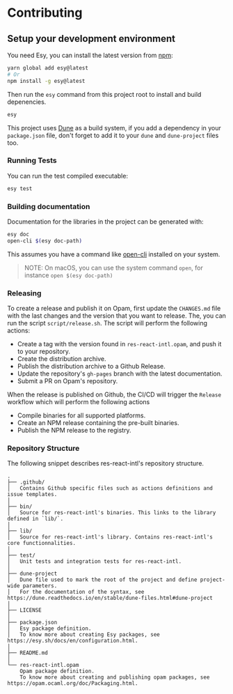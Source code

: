 # Contributing

## Setup your development environment

You need Esy, you can install the latest version from [npm](https://npmjs.com):

```bash
yarn global add esy@latest
# Or
npm install -g esy@latest
```

Then run the `esy` command from this project root to install and build depenencies.

```bash
esy
```

This project uses [Dune](https://dune.build/) as a build system, if you add a dependency in your `package.json` file, don't forget to add it to your `dune` and `dune-project` files too.

### Running Tests

You can run the test compiled executable:

```bash
esy test
```

### Building documentation

Documentation for the libraries in the project can be generated with:

```bash
esy doc
open-cli $(esy doc-path)
```

This assumes you have a command like [open-cli](https://github.com/sindresorhus/open-cli) installed on your system.

> NOTE: On macOS, you can use the system command `open`, for instance `open $(esy doc-path)`

### Releasing

To create a release and publish it on Opam, first update the `CHANGES.md` file with the last changes and the version that you want to release.
The, you can run the script `script/release.sh`. The script will perform the following actions:

- Create a tag with the version found in `res-react-intl.opam`, and push it to your repository.
- Create the distribution archive.
- Publish the distribution archive to a Github Release.
- Update the repository's `gh-pages` branch with the latest documentation.
- Submit a PR on Opam's repository.

When the release is published on Github, the CI/CD will trigger the `Release` workflow which will perform the following actions

- Compile binaries for all supported platforms.
- Create an NPM release containing the pre-built binaries.
- Publish the NPM release to the registry.

### Repository Structure

The following snippet describes res-react-intl's repository structure.

```text
.
├── .github/
│   Contains Github specific files such as actions definitions and issue templates.
│
├── bin/
│   Source for res-react-intl's binaries. This links to the library defined in `lib/`.
│
├── lib/
│   Source for res-react-intl's library. Contains res-react-intl's core functionnalities.
│
├── test/
│   Unit tests and integration tests for res-react-intl.
│
├── dune-project
│   Dune file used to mark the root of the project and define project-wide parameters.
│   For the documentation of the syntax, see https://dune.readthedocs.io/en/stable/dune-files.html#dune-project
│
├── LICENSE
│
├── package.json
│   Esy package definition.
│   To know more about creating Esy packages, see https://esy.sh/docs/en/configuration.html.
│
├── README.md
│
└── res-react-intl.opam
    Opam package definition.
    To know more about creating and publishing opam packages, see https://opam.ocaml.org/doc/Packaging.html.
```
